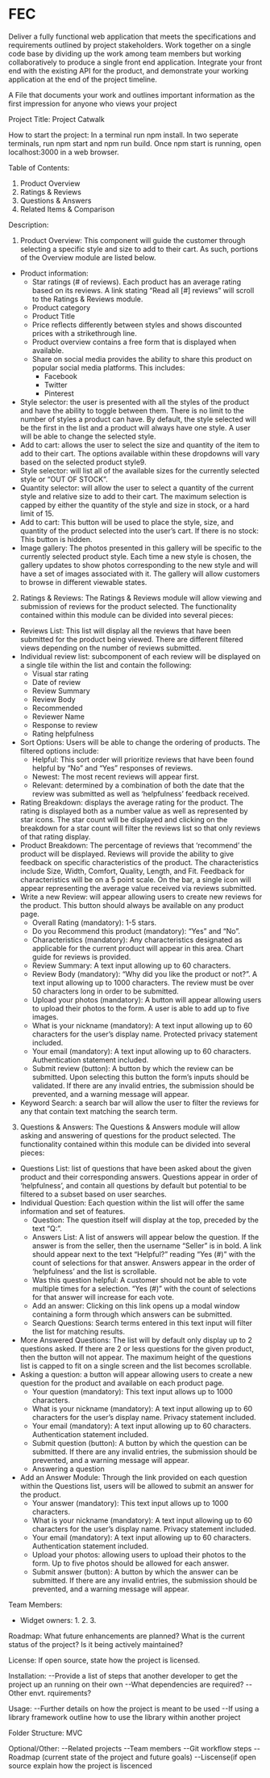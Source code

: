 # FEC
Deliver a fully functional web application that meets the specifications and requirements outlined by project stakeholders. Work together on a single code base by dividing up the work among team members but working collaboratively to produce a single front end application. Integrate your front end with the existing API for the product, and demonstrate your working application at the end of the project timeline.

A File that documents your work and outlines important information as the first impression for anyone who views your project

Project Title: Project Catwalk

How to start the project: In a terminal run npm install. In two seperate terminals, run npm start and npm run build. Once npm start is running, open localhost:3000 in a web browser.

Table of Contents:
1. Product Overview
2. Ratings & Reviews
3. Questions & Answers
4. Related Items & Comparison

Description:
1. Product Overview: This component will guide the customer through selecting a specific style and size to add to their cart.   As such, portions of the Overview module are listed below.
  - Product information:
    - Star ratings (# of reviews). Each product has an average rating based on its reviews. A link stating “Read all [#] reviews” will scroll to the Ratings & Reviews module.
    - Product category
    - Product Title
    - Price reflects differently between styles and shows discounted prices with a strikethrough line.
    - Product overview contains a free form that is displayed when available.
    - Share on social media provides the ability to share this product on popular social media platforms.  This includes:
      - Facebook
      - Twitter
      - Pinterest
  - Style selector: the user is presented with all the styles of the product and have the ability to toggle between them. There is no limit to the number of styles a product can have. By default, the style selected will be the first in the list and a product will always have one style. A user will be able to change the selected style.
  - Add to cart: allows the user to select the size and quantity of the item to add to their cart. The options available within these dropdowns will vary based on the selected product style9.
  - Style selector: will list all of the available sizes for the currently selected style or “OUT OF STOCK”.
  - Quantity selector: will allow the user to select a quantity of the current style and relative size to add to their cart. The maximum selection is capped by either the quantity of the style and size in stock, or a hard limit of 15.
  - Add to cart: This button will be used to place the style, size, and quantity of the product selected into the user’s cart. If there is no stock: This button is hidden.
  - Image gallery: The photos presented in this gallery will be specific to the currently selected product style.  Each time a new style is chosen, the gallery updates to show photos corresponding to the new style and will have a set of images associated with it.  The gallery will allow customers to browse in different viewable states.

2. Ratings & Reviews: The Ratings & Reviews module will allow viewing and submission of reviews for the product selected.  The functionality contained within this module can be divided into several pieces:
  - Reviews List: This list will display all the reviews that have been submitted for the product being viewed. There are different filtered views depending on the number of reviews submitted.
  - Individual review list: subcomponent of each review will be displayed on a single tile within the list and contain the following:
    - Visual star rating
    - Date of review
    - Review Summary
    - Review Body
    - Recommended
    - Reviewer Name
    - Response to review
    - Rating helpfulness
  - Sort Options: Users will be able to change the ordering of products. The filtered options include:
    - Helpful: This sort order will prioritize reviews that have been found helpful by “No” and “Yes” responses of reviews.
    - Newest: The most recent reviews will appear first.
    - Relevant: determined by a combination of both the date that the review was submitted as well as ‘helpfulness’ feedback received.
  - Rating Breakdown: displays the average rating for the product.  The rating is displayed both as a number value as well as represented by star icons. The star count will be displayed and clicking on the breakdown for a star count will filter the reviews list so that only reviews of that rating display.
  - Product Breakdown: The percentage of reviews that ‘recommend’ the product will be displayed. Reviews will provide the ability to give feedback on specific characteristics of the product.   The characteristics include Size, Width, Comfort, Quality, Length, and Fit. Feedback for characteristics will be on a 5 point scale. On the bar, a single icon will appear representing the average value received via reviews submitted.
  - Write a new Review: will appear allowing users to create new reviews for the product.   This button should always be available on any product page.
    - Overall Rating (mandatory): 1-5 stars.
    - Do you Recommend this product (mandatory): “Yes” and “No”.
    - Characteristics (mandatory): Any characteristics designated as applicable for the current product will appear in this area.  Chart guide for reviews is provided.
    - Review Summary: A text input allowing up to 60 characters.
    - Review Body (mandatory): “Why did you like the product or not?”. A text input allowing up to 1000 characters. The review must be over 50 characters long in order to be submitted.
    - Upload your photos (mandatory): A button will appear allowing users to upload their photos to the form. A user is able to add up to five images.
    - What is your nickname (mandatory): A text input allowing up to 60 characters for the user’s display name. Protected privacy statement included.
    - Your email (mandatory): A text input allowing up to 60 characters. Authentication statement included.
    - Submit review (button): A button by which the review can be submitted. Upon selecting this button the form’s inputs should be validated.   If there are any invalid entries, the submission should be prevented, and a warning message will appear.
  - Keyword Search: a search bar will allow the user to filter the reviews for any that contain text matching the search term.

3. Questions & Answers: The Questions & Answers module will allow asking and answering of questions for the product selected.  The functionality contained within this module can be divided into several pieces:
  - Questions List: list of questions that have been asked about the given product and their corresponding answers. Questions appear in order of ‘helpfulness’,  and contain all questions by default but potential to be filtered to a subset based on user searches.
  - Individual Question: Each question within the list will offer the same information and set of features.
    - Question: The question itself will display at the top, preceded by the text “Q:”.
    - Answers List: A list of answers will appear below the question. If the answer is from the seller, then the username “Seller” is in bold.   A link should appear next to the text “Helpful?” reading “Yes (#)” with the count of selections for that answer. Answers appear in the order of ‘helpfulness’ and the list is scrollable.
    - Was this question helpful:   A customer should not be able to vote multiple times for a selection. “Yes (#)” with the count of selections for that answer will increase for each vote.
    - Add an answer: Clicking on this link opens up a modal window containing a form through which answers can be submitted.
    - Search Questions: Search terms entered in this text input will filter the list for matching results.
  - More Answered Questions: The list will by default only display up to 2 questions asked. If there are 2 or less questions for the given product, then the button will not appear. The maximum height of the questions list is capped to fit on a single screen and the list becomes scrollable.
  - Asking a question: a button will appear allowing users to create a new question for the product and available on each product page.
    - Your question (mandatory): This text input allows up to 1000 characters.
    - What is your nickname (mandatory): A text input allowing up to 60 characters for the user’s display name. Privacy statement included.
    - Your email (mandatory): A text input allowing up to 60 characters.  Authentication statement included.
    - Submit question (button): A button by which the question can be submitted. If there are any invalid entries, the submission should be prevented, and a warning message will appear.
    - Answering a question
  - Add an Answer Module: Through the link provided on each question within the Questions list, users will be allowed to submit an answer for the product.
    - Your answer (mandatory): This text input allows up to 1000 characters.
    - What is your nickname (mandatory): A text input allowing up to 60 characters for the user’s display name. Privacy statement included.
    - Your email (mandatory): A text input allowing up to 60 characters.  Authentication statement included.
    - Upload your photos: allowing users to upload their photos to the form.  Up to five photos should be allowed for each answer.
    - Submit answer (button): A button by which the answer can be submitted. If there are any invalid entries, the submission should be prevented, and a warning message will appear.

Team Members:
  - Widget owners:
    1.
    2.
    3.

Roadmap: What future enhancements are planned? What is the current status of the project? Is it being actively maintained?

License: If open source, state how the project is licensed.

Installation:
 --Provide a list of steps that another developer to get the project up an running on their own
 --What dependencies are required?
 --Other envt. rquirements?

Usage:
 --Further details on how the project is meant to be used
 --If using a library framework outline how to use the library within another project

Folder Structure: MVC

Optional/Other:
 --Related projects
 --Team members
 --Git workflow steps
 --Roadmap (current state of the project and future goals)
 --Liscense(if open source explain how the project is liscenced